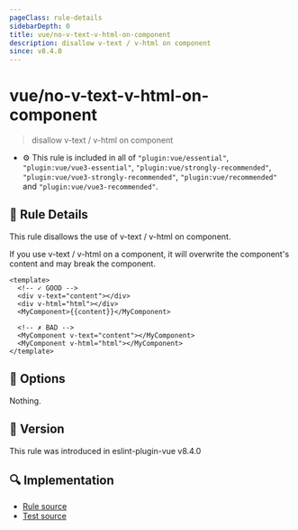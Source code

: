 ```yaml
---
pageClass: rule-details
sidebarDepth: 0
title: vue/no-v-text-v-html-on-component
description: disallow v-text / v-html on component
since: v8.4.0
---
```

# vue/no-v-text-v-html-on-component

> disallow v-text / v-html on component

- :gear: This rule is included in all of `"plugin:vue/essential"`, `"plugin:vue/vue3-essential"`, `"plugin:vue/strongly-recommended"`, `"plugin:vue/vue3-strongly-recommended"`, `"plugin:vue/recommended"` and `"plugin:vue/vue3-recommended"`.

## :book: Rule Details

This rule disallows the use of v-text / v-html on component.

If you use v-text / v-html on a component, it will overwrite the component's content and may break the component.

<eslint-code-block :rules="{'vue/no-v-text-v-html-on-component': ['error']}">

```vue
<template>
  <!-- ✓ GOOD -->
  <div v-text="content"></div>
  <div v-html="html"></div>
  <MyComponent>{{content}}</MyComponent>

  <!-- ✗ BAD -->
  <MyComponent v-text="content"></MyComponent>
  <MyComponent v-html="html"></MyComponent>
</template>
```

</eslint-code-block>

## :wrench: Options

Nothing.

## :rocket: Version

This rule was introduced in eslint-plugin-vue v8.4.0

## :mag: Implementation

- [Rule source](https://github.com/vuejs/eslint-plugin-vue/blob/master/lib/rules/no-v-text-v-html-on-component.js)
- [Test source](https://github.com/vuejs/eslint-plugin-vue/blob/master/tests/lib/rules/no-v-text-v-html-on-component.js)
